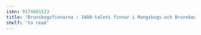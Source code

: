 ```yaml
---
isbn: 9174001523
title: "Brunskogsfinnarna : 1600-talets finnar i Mangskogs och Brunskogs socknar"
shelf: 'to read'
---
```

